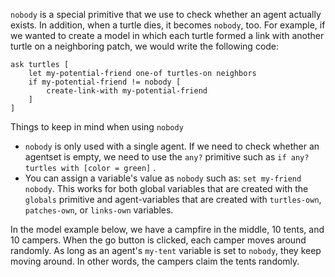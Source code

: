 ﻿`nobody` is a special primitive that we use to check whether an agent actually exists. In addition, when a turtle dies, it becomes `nobody`, too. For example, if we wanted to create a model in which each turtle formed a link with another turtle on a neighboring patch, we would write the following code: 



	ask turtles [
		let my-potential-friend one-of turtles-on neighbors
		if my-potential-friend != nobody [
			create-link-with my-potential-friend
		]
	]



Things to keep in mind when using `nobody`

*  `nobody` is only used with a single agent. If we need to check whether an agentset is empty, we need to use the `any?` primitive such as `if any? turtles with [color = green]` .
*  You can assign a variable's value as `nobody` such as: `set my-friend nobody`. This works for both global variables that are created with the `globals` primitive and agent-variables that are created with `turtles-own`,  `patches-own`, or `links-own` variables.



In the model example below, we have a campfire in the middle, 10 tents, and 10 campers. When the go button is clicked, each camper moves around randomly. As long as an agent's `my-tent` variable is set to `nobody`, they keep moving around. In other words, the campers claim the tents randomly.

